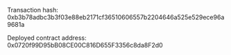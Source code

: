 
Transaction hash: 0xb3b78adbc3b3f03e88eb2171cf36510606557b2204646a525e529ece96a9681a


Deployed contract address: 0x0720f99D95bB08CE00C816D655F3356c8da8F2d0
